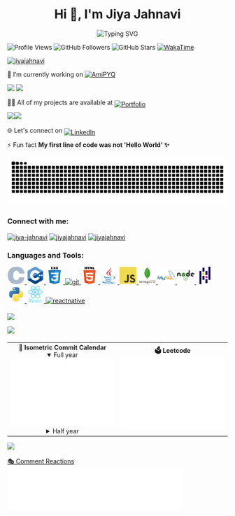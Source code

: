 <h1 align="center">Hi 👋, I'm Jiya Jahnavi</h1>
<p align="center">
  <img src="https://readme-typing-svg.demolab.com?font=Fira+Code&pause=1000&width=480&color=6EC9FF&lines=Full+Stack+Development+expert;Learning+App+Development;Exploring+Machine+Learning;Exploring+Data+Science" alt="Typing SVG" />
</p>

<p align="left">
  <img src="https://komarev.com/ghpvc/?username=jiyajahnavi&style=for-the-badge&label=Profile%20Views&color=8A2BE2&logo=github" alt="Profile Views" />
  <img src="https://img.shields.io/github/followers/jiyajahnavi?style=for-the-badge&logo=github&label=Followers&color=0d8abc" alt="GitHub Followers" />
  <img src="https://img.shields.io/github/stars/jiyajahnavi?style=for-the-badge&logo=github&label=Stars&color=FFA500" alt="GitHub Stars" />
  <a href="https://wakatime.com/@jiyajahnavi">
    <img src="https://wakatime.com/badge/user/018b7c34-66c0-414f-bed4-3cc0802eb59d.svg?style=for-the-badge" alt="WakaTime" />
  </a>
</p>


<p align="left"> <a href="https://github.com/ryo-ma/github-profile-trophy"><img src="https://github-profile-trophy.vercel.app/?username=jiyajahnavi" alt="jiyajahnavi" /></a> </p>

🔭 I’m currently working on [![AmiPYQ](https://img.shields.io/badge/AmiPYQ-Project-orange?style=flat&logo=github&logoColor=white&color=orange&labelColor=ff7e5f)](https://github.com/jiyajahnavi/AmiPYQ)

![](https://img.shields.io/badge/🌱%20I’m%20currently%20learning-%234ea94b?style=for-the-badge&logoColor=white)
![](https://img.shields.io/badge/React%20Native-20232A?style=for-the-badge&logo=react&logoColor=61DAFB)

  
👨‍💻 All of my projects are available at 
  <a href="https://jiya-jahnavi-portfolio.netlify.app/">
    <img 
      src="https://img.shields.io/badge/Portfolio-Visit-orange?style=flat&logo=firefox&logoColor=white&color=ff7e5f&labelColor=ffa500" 
      style="position: relative; top: 4px;" 
      alt="Portfolio" />
  </a>

 ![](https://img.shields.io/badge/✍%20You%20can%20find%20my%20resume-%23563D7C?style=for-the-badge&logoColor=white)[![](https://img.shields.io/badge/here↗️-%23E34F26?style=for-the-badge&logoColor=white)]([(https://drive.google.com/open?id=1LwkEpbtzIR8WKPlugSV1Px389R58pBgT&usp=drive_copy)](https://drive.google.com/file/d/1LwkEpbtzIR8WKPlugSV1Px389R58pBgT/view?usp=sharing)) 

 🌐 Let's connect on 
  <a href="https://www.linkedin.com/in/jiya-jahnavi">
    <img 
      src="https://img.shields.io/badge/LinkedIn-blue?style=flat&logo=linkedin&logoColor=white&color=0a66c2&labelColor=004182" 
      style="position: relative; top: 4px;" 
      alt="LinkedIn" />
  </a>


⚡ Fun fact   **My first line of code was not 'Hello World' ✨**


<picture align="center">
  <source media="(prefers-color-scheme: dark)" srcset="https://raw.githubusercontent.com/mglsj/mglsj/snake/github-snake-dark.svg" />
  <source media="(prefers-color-scheme: light)" srcset="https://raw.githubusercontent.com/mglsj/mglsj/snake/github-snake.svg" />
  <img alt="github-snake" src="https://raw.githubusercontent.com/mglsj/mglsj/snake/github-snake.svg" />
</picture>

<h3 align="left">Connect with me:</h3>
<p align="left">
<a href="https://linkedin.com/in/jiya-jahnavi" target="blank"><img align="center" src="https://raw.githubusercontent.com/rahuldkjain/github-profile-readme-generator/master/src/images/icons/Social/linked-in-alt.svg" alt="jiya-jahnavi" height="30" width="40" /></a>
<a href="https://www.hackerrank.com/jiyajahnavi" target="blank"><img align="center" src="https://raw.githubusercontent.com/rahuldkjain/github-profile-readme-generator/master/src/images/icons/Social/hackerrank.svg" alt="jiyajahnavi" height="30" width="40" /></a>
<a href="https://www.leetcode.com/jiyajahnavi" target="blank"><img align="center" src="https://raw.githubusercontent.com/rahuldkjain/github-profile-readme-generator/master/src/images/icons/Social/leet-code.svg" alt="jiyajahnavi" height="30" width="40" /></a>
</p>

<h3 align="left">Languages and Tools:</h3>
<p align="left"> <a href="https://www.cprogramming.com/" target="_blank" rel="noreferrer"> <img src="https://raw.githubusercontent.com/devicons/devicon/master/icons/c/c-original.svg" alt="c" width="40" height="40"/> </a> <a href="https://www.w3schools.com/cpp/" target="_blank" rel="noreferrer"> <img src="https://raw.githubusercontent.com/devicons/devicon/master/icons/cplusplus/cplusplus-original.svg" alt="cplusplus" width="40" height="40"/> </a> <a href="https://www.w3schools.com/css/" target="_blank" rel="noreferrer"> <img src="https://raw.githubusercontent.com/devicons/devicon/master/icons/css3/css3-original-wordmark.svg" alt="css3" width="40" height="40"/> </a> <a href="https://git-scm.com/" target="_blank" rel="noreferrer"> <img src="https://www.vectorlogo.zone/logos/git-scm/git-scm-icon.svg" alt="git" width="40" height="40"/> </a> <a href="https://www.w3.org/html/" target="_blank" rel="noreferrer"> <img src="https://raw.githubusercontent.com/devicons/devicon/master/icons/html5/html5-original-wordmark.svg" alt="html5" width="40" height="40"/> </a> <a href="https://www.java.com" target="_blank" rel="noreferrer"> <img src="https://raw.githubusercontent.com/devicons/devicon/master/icons/java/java-original.svg" alt="java" width="40" height="40"/> </a> <a href="https://developer.mozilla.org/en-US/docs/Web/JavaScript" target="_blank" rel="noreferrer"> <img src="https://raw.githubusercontent.com/devicons/devicon/master/icons/javascript/javascript-original.svg" alt="javascript" width="40" height="40"/> </a> <a href="https://www.mongodb.com/" target="_blank" rel="noreferrer"> <img src="https://raw.githubusercontent.com/devicons/devicon/master/icons/mongodb/mongodb-original-wordmark.svg" alt="mongodb" width="40" height="40"/> </a> <a href="https://www.mysql.com/" target="_blank" rel="noreferrer"> <img src="https://raw.githubusercontent.com/devicons/devicon/master/icons/mysql/mysql-original-wordmark.svg" alt="mysql" width="40" height="40"/> </a> <a href="https://nodejs.org" target="_blank" rel="noreferrer"> <img src="https://raw.githubusercontent.com/devicons/devicon/master/icons/nodejs/nodejs-original-wordmark.svg" alt="nodejs" width="40" height="40"/> </a> <a href="https://pandas.pydata.org/" target="_blank" rel="noreferrer"> <img src="https://raw.githubusercontent.com/devicons/devicon/2ae2a900d2f041da66e950e4d48052658d850630/icons/pandas/pandas-original.svg" alt="pandas" width="40" height="40"/> </a> <a href="https://www.python.org" target="_blank" rel="noreferrer"> <img src="https://raw.githubusercontent.com/devicons/devicon/master/icons/python/python-original.svg" alt="python" width="40" height="40"/> </a> <a href="https://reactjs.org/" target="_blank" rel="noreferrer"> <img src="https://raw.githubusercontent.com/devicons/devicon/master/icons/react/react-original-wordmark.svg" alt="react" width="40" height="40"/> </a> <a href="https://reactnative.dev/" target="_blank" rel="noreferrer"> <img src="https://reactnative.dev/img/header_logo.svg" alt="reactnative" width="40" height="40"/> </a> </p>

<div align="center" style="display: grid; grid-template-columns: repeat(auto-fit, minmax(300px, 1fr)); gap: 15px; margin: 20px 0;">
  <img src="https://github-readme-stats.vercel.app/api?username=jiyajahnavi&show_icons=true&theme=nightowl&hide_border=true&count_private=true&include_all_commits=true" />
  <img src="https://github-readme-streak-stats.herokuapp.com?user=jiyajahnavi&theme=nightowl&date_format=j%20M%5B%20Y%5D&hide_border=true" />
</div>


<table>
  <tr>
    <td align="center">
      <strong>📅 Isometric Commit Calendar</strong>
      <br/>
      <details open><summary>Full year</summary>
        <img width="400" src="https://github.com/lowlighter/metrics/blob/examples/metrics.plugin.isocalendar.fullyear.svg" />
      </details>
      <details><summary>Half year</summary>
        <img width="400" src="https://github.com/lowlighter/metrics/blob/examples/metrics.plugin.isocalendar.svg" />
      </details>
    </td>
    <td align="center">
      <strong>🗳️ Leetcode</strong>
      <br/>
    <img alt="" width="400" src="https://github.com/lowlighter/metrics/blob/examples/metrics.plugin.leetcode.svg" alt=""></img>
    </td>
  </tr>
</table>

<p align="left">
  <img src="https://github-readme-stats.vercel.app/api/top-langs/?username=jiyajahnavi&layout=compact&theme=nightowl&hide_border=true&langs_count=6" />
</p>

   <tr>
    <th><a href="source/plugins/leetcode/README.md">🎭 Comment Reactions</a></th>
        <td>
           <img width="400" src="https://github.com/lowlighter/metrics/blob/examples/metrics.plugin.reactions.svg" />
      </td>
      </tr>
